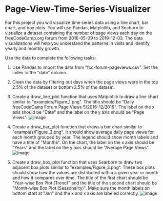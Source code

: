 # Page-View-Time-Series-Visualizer

For this project you will visualize time series data using a line chart, bar chart, and box plots. You will use Pandas, Matplotlib, and Seaborn to visualize a dataset containing the number of page views each day on the freeCodeCamp.org forum from 2016-05-09 to 2019-12-03. The data visualizations will help you understand the patterns in visits and identify yearly and monthly growth.

Use the data to complete the following tasks:

1. Use Pandas to import the data from "fcc-forum-pageviews.csv". Set the index to the "date" column.

2. Clean the data by filtering out days when the page views were in the top 2.5% of the dataset or bottom 2.5% of the dataset.

3. Create a draw_line_plot function that uses Matplotlib to draw a line chart similar to "examples/Figure_1.png". The title should be "Daily freeCodeCamp Forum Page Views 5/2016-12/2019". The label on the x axis should be "Date" and the label on the y axis should be "Page Views".
![image](https://user-images.githubusercontent.com/85816129/133507018-8762711d-60e2-4f9c-a53b-ba9e6be3e169.png)

4. Create a draw_bar_plot function that draws a bar chart similar to "examples/Figure_2.png". It should show average daily page views for each month grouped by year. The legend should show month labels and have a title of "Months". On the chart, the label on the x axis should be "Years" and the label on the y axis should be "Average Page Views".
![image](https://user-images.githubusercontent.com/85816129/133507045-29489e7f-a371-45d0-8dc8-3b74ce5fae16.png)

5. Create a draw_box_plot function that uses Searborn to draw two adjacent box plots similar to "examples/Figure_3.png". These box plots should show how the values are distributed within a given year or month and how it compares over time. The title of the first chart should be "Year-wise Box Plot (Trend)" and the title of the second chart should be "Month-wise Box Plot (Seasonality)". Make sure the month labels on bottom start at "Jan" and the x and x axis are labeled correctly.
![image](https://user-images.githubusercontent.com/85816129/133507083-8bbf06fb-d0a4-4ab1-bfe7-269028689ec8.png)
